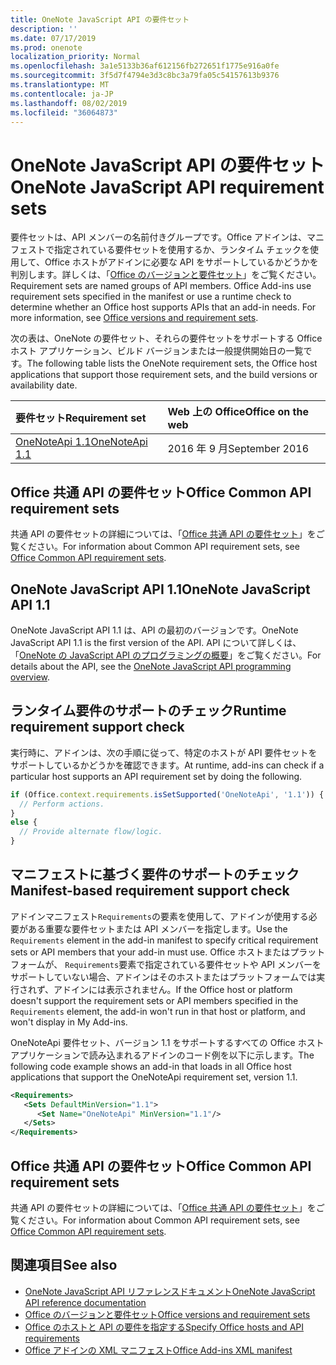 ```yaml
---
title: OneNote JavaScript API の要件セット
description: ''
ms.date: 07/17/2019
ms.prod: onenote
localization_priority: Normal
ms.openlocfilehash: 3a1e5133b36af612156fb272651f1775e916a0fe
ms.sourcegitcommit: 3f5d7f4794e3d3c8bc3a79fa05c54157613b9376
ms.translationtype: MT
ms.contentlocale: ja-JP
ms.lasthandoff: 08/02/2019
ms.locfileid: "36064873"
---
```

# <a name="onenote-javascript-api-requirement-sets"></a><span data-ttu-id="4e763-102">OneNote JavaScript API の要件セット</span><span class="sxs-lookup"><span data-stu-id="4e763-102">OneNote JavaScript API requirement sets</span></span>

<span data-ttu-id="4e763-p101">要件セットは、API メンバーの名前付きグループです。Office アドインは、マニフェストで指定されている要件セットを使用するか、ランタイム チェックを使用して、Office ホストがアドインに必要な API をサポートしているかどうかを判別します。詳しくは、「[Office のバージョンと要件セット](/office/dev/add-ins/develop/office-versions-and-requirement-sets)」をご覧ください。</span><span class="sxs-lookup"><span data-stu-id="4e763-p101">Requirement sets are named groups of API members. Office Add-ins use requirement sets specified in the manifest or use a runtime check to determine whether an Office host supports APIs that an add-in needs. For more information, see [Office versions and requirement sets](/office/dev/add-ins/develop/office-versions-and-requirement-sets).</span></span>

<span data-ttu-id="4e763-106">次の表は、OneNote の要件セット、それらの要件セットをサポートする Office ホスト アプリケーション、ビルド バージョンまたは一般提供開始日の一覧です。</span><span class="sxs-lookup"><span data-stu-id="4e763-106">The following table lists the OneNote requirement sets, the Office host applications that support those requirement sets, and the build versions or availability date.</span></span>

|  <span data-ttu-id="4e763-107">要件セット</span><span class="sxs-lookup"><span data-stu-id="4e763-107">Requirement set</span></span>  |  <span data-ttu-id="4e763-108">Web 上の Office</span><span class="sxs-lookup"><span data-stu-id="4e763-108">Office on the web</span></span> |
|:-----|:-----|
| [<span data-ttu-id="4e763-109">OneNoteApi 1.1</span><span class="sxs-lookup"><span data-stu-id="4e763-109">OneNoteApi 1.1</span></span>](/javascript/api/onenote?view=onenote-js-1.1)  | <span data-ttu-id="4e763-110">2016 年 9 月</span><span class="sxs-lookup"><span data-stu-id="4e763-110">September 2016</span></span> |  

## <a name="office-common-api-requirement-sets"></a><span data-ttu-id="4e763-111">Office 共通 API の要件セット</span><span class="sxs-lookup"><span data-stu-id="4e763-111">Office Common API requirement sets</span></span>

<span data-ttu-id="4e763-112">共通 API の要件セットの詳細については、「[Office 共通 API の要件セット](office-add-in-requirement-sets.md)」をご覧ください。</span><span class="sxs-lookup"><span data-stu-id="4e763-112">For information about Common API requirement sets, see [Office Common API requirement sets](office-add-in-requirement-sets.md).</span></span>

## <a name="onenote-javascript-api-11"></a><span data-ttu-id="4e763-113">OneNote JavaScript API 1.1</span><span class="sxs-lookup"><span data-stu-id="4e763-113">OneNote JavaScript API 1.1</span></span>

<span data-ttu-id="4e763-114">OneNote JavaScript API 1.1 は、API の最初のバージョンです。</span><span class="sxs-lookup"><span data-stu-id="4e763-114">OneNote JavaScript API 1.1 is the first version of the API.</span></span> <span data-ttu-id="4e763-115">API について詳しくは、「[OneNote の JavaScript API のプログラミングの概要](/office/dev/add-ins/onenote/onenote-add-ins-programming-overview)」をご覧ください。</span><span class="sxs-lookup"><span data-stu-id="4e763-115">For details about the API, see the [OneNote JavaScript API programming overview](/office/dev/add-ins/onenote/onenote-add-ins-programming-overview).</span></span>

## <a name="runtime-requirement-support-check"></a><span data-ttu-id="4e763-116">ランタイム要件のサポートのチェック</span><span class="sxs-lookup"><span data-stu-id="4e763-116">Runtime requirement support check</span></span>

<span data-ttu-id="4e763-117">実行時に、アドインは、次の手順に従って、特定のホストが API 要件セットをサポートしているかどうかを確認できます。</span><span class="sxs-lookup"><span data-stu-id="4e763-117">At runtime, add-ins can check if a particular host supports an API requirement set by doing the following.</span></span>

```js
if (Office.context.requirements.isSetSupported('OneNoteApi', '1.1')) {
  // Perform actions.
}
else {
  // Provide alternate flow/logic.
}
```

## <a name="manifest-based-requirement-support-check"></a><span data-ttu-id="4e763-118">マニフェストに基づく要件のサポートのチェック</span><span class="sxs-lookup"><span data-stu-id="4e763-118">Manifest-based requirement support check</span></span>

<span data-ttu-id="4e763-119">アドインマニフェスト`Requirements`の要素を使用して、アドインが使用する必要がある重要な要件セットまたは API メンバーを指定します。</span><span class="sxs-lookup"><span data-stu-id="4e763-119">Use the `Requirements` element in the add-in manifest to specify critical requirement sets or API members that your add-in must use.</span></span> <span data-ttu-id="4e763-120">Office ホストまたはプラットフォームが、 `Requirements`要素で指定されている要件セットや API メンバーをサポートしていない場合、アドインはそのホストまたはプラットフォームでは実行されず、アドインには表示されません。</span><span class="sxs-lookup"><span data-stu-id="4e763-120">If the Office host or platform doesn't support the requirement sets or API members specified in the `Requirements` element, the add-in won't run in that host or platform, and won't display in My Add-ins.</span></span>

<span data-ttu-id="4e763-121">OneNoteApi 要件セット、バージョン 1.1 をサポートするすべての Office ホスト アプリケーションで読み込まれるアドインのコード例を以下に示します。</span><span class="sxs-lookup"><span data-stu-id="4e763-121">The following code example shows an add-in that loads in all Office host applications that support the OneNoteApi requirement set, version 1.1.</span></span>

```xml
<Requirements>
   <Sets DefaultMinVersion="1.1">
      <Set Name="OneNoteApi" MinVersion="1.1"/>
   </Sets>
</Requirements>
```

## <a name="office-common-api-requirement-sets"></a><span data-ttu-id="4e763-122">Office 共通 API の要件セット</span><span class="sxs-lookup"><span data-stu-id="4e763-122">Office Common API requirement sets</span></span>

<span data-ttu-id="4e763-123">共通 API の要件セットの詳細については、「[Office 共通 API の要件セット](office-add-in-requirement-sets.md)」をご覧ください。</span><span class="sxs-lookup"><span data-stu-id="4e763-123">For information about Common API requirement sets, see [Office Common API requirement sets](office-add-in-requirement-sets.md).</span></span>

## <a name="see-also"></a><span data-ttu-id="4e763-124">関連項目</span><span class="sxs-lookup"><span data-stu-id="4e763-124">See also</span></span>

- [<span data-ttu-id="4e763-125">OneNote JavaScript API リファレンスドキュメント</span><span class="sxs-lookup"><span data-stu-id="4e763-125">OneNote JavaScript API reference documentation</span></span>](/javascript/api/onenote)
- [<span data-ttu-id="4e763-126">Office のバージョンと要件セット</span><span class="sxs-lookup"><span data-stu-id="4e763-126">Office versions and requirement sets</span></span>](/office/dev/add-ins/develop/office-versions-and-requirement-sets)
- [<span data-ttu-id="4e763-127">Office のホストと API の要件を指定する</span><span class="sxs-lookup"><span data-stu-id="4e763-127">Specify Office hosts and API requirements</span></span>](/office/dev/add-ins/develop/specify-office-hosts-and-api-requirements)
- [<span data-ttu-id="4e763-128">Office アドインの XML マニフェスト</span><span class="sxs-lookup"><span data-stu-id="4e763-128">Office Add-ins XML manifest</span></span>](/office/dev/add-ins/develop/add-in-manifests)
